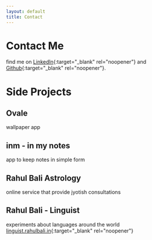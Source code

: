 ```yaml
---
layout: default
title: Contact
---
```


# Contact Me

find me on [LinkedIn](https://linkedin.com/in/rahulbali2){:target="_blank" rel="noopener"} and [Github](https://github.com/snapfast){:target="_blank" rel="noopener"}.

# Side Projects

## Ovale
wallpaper app

## inm - in my notes
app to keep notes in simple form

## Rahul Bali Astrology
online service that provide jyotish consultations

## Rahul Bali - Linguist
experiments about languages around the world [linguist.rahulbali.in](https://linguist.rahulbali.in){:target="_blank" rel="noopener"}
